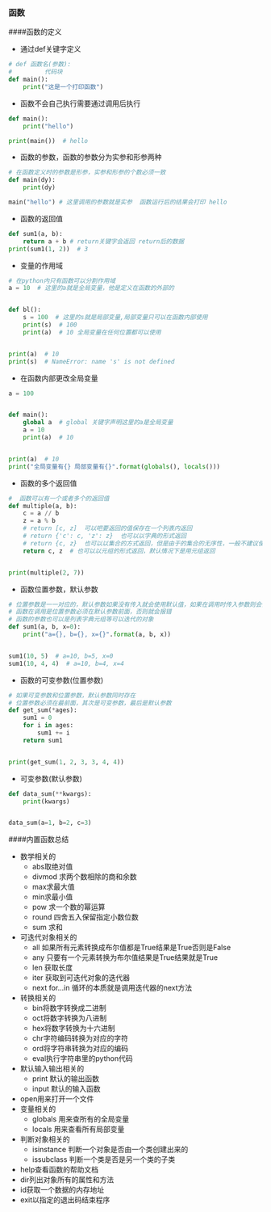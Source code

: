 ### 函数
####函数的定义
- 通过def关键字定义
```python
# def 函数名(参数):
#         代码块
def main():
    print("这是一个打印函数")
```
- 函数不会自己执行需要通过调用后执行
```python
def main():
    print("hello")

print(main())  # hello
```
- 函数的参数，函数的参数分为实参和形参两种
```python
# 在函数定义时的参数是形参，实参和形参的个数必须一致
def main(dy):
    print(dy)

main("hello") # 这里调用的参数就是实参  函数运行后的结果会打印 hello
```
- 函数的返回值
```python
def sum1(a, b):
    return a + b # return关键字会返回 return后的数据
print(sum1(1, 2))  # 3
```
- 变量的作用域
```python
# 在python内只有函数可以分割作用域
a = 10  # 这里的a就是全局变量，他是定义在函数的外部的


def bl():
    s = 100  # 这里的s就是局部变量,局部变量只可以在函数内部使用
    print(s)  # 100
    print(a)  # 10 全局变量在任何位置都可以使用


print(a)  # 10
print(s)  # NameError: name 's' is not defined
```
- 在函数内部更改全局变量
```python
a = 100


def main():
    global a  # global 关键字声明这里的a是全局变量
    a = 10
    print(a)  # 10


print(a)  # 10
print("全局变量有{} 局部变量有{}".format(globals(), locals()))
```
- 函数的多个返回值
```python
#  函数可以有一个或者多个的返回值
def multiple(a, b):
    c = a // b
    z = a % b
    # return [c, z]  可以吧要返回的值保存在一个列表内返回
    # return {'c': c, 'z': z}  也可以以字典的形式返回
    # return {c, z}  也可以以集合的方式返回，但是由于的集合的无序性，一般不建议使用集合
    return c, z  # 也可以以元组的形式返回，默认情况下是用元组返回


print(multiple(2, 7))
```
- 函数位置参数，默认参数
```python
# 位置参数是一一对应的，默认参数如果没有传入就会使用默认值，如果在调用时传入参数则会使用传入的参数
# 函数在调用是位置参数必须在默认参数前面，否则就会报错
# 函数的参数也可以是列表字典元组等可以迭代的对象
def sum1(a, b, x=0):
    print("a={}, b={}, x={}".format(a, b, x))


sum1(10, 5)  # a=10, b=5, x=0
sum1(10, 4, 4)  # a=10, b=4, x=4
```
- 函数的可变参数(位置参数)
```python
# 如果可变参数和位置参数，默认参数同时存在
# 位置参数必须在最前面，其次是可变参数，最后是默认参数
def get_sum(*ages):
    sum1 = 0
    for i in ages:
        sum1 += i
    return sum1


print(get_sum(1, 2, 3, 3, 4, 4))
```
- 可变参数(默认参数)
```python
def data_sum(**kwargs):
    print(kwargs)


data_sum(a=1, b=2, c=3)
```


####内置函数总结
- 数学相关的
    - abs取绝对值
    - divmod 求两个数相除的商和余数
    - max求最大值
    - min求最小值
    - pow 求一个数的幂运算
    - round 四舍五入保留指定小数位数
    - sum 求和
- 可迭代对象相关的
    - all 如果所有元素转换成布尔值都是True结果是True否则是False
    - any 只要有一个元素转换为布尔值结果是True结果就是True
    - len 获取长度
    - iter 获取到可迭代对象的迭代器
    - next for...in 循环的本质就是调用迭代器的next方法
- 转换相关的
    - bin将数字转换成二进制
    - oct将数字转换为八进制
    - hex将数字转换为十六进制
    - chr字符编码转换为对应的字符
    - ord将字符串转换为对应的编码
    - eval执行字符串里的python代码
- 默认输入输出相关的
    - print 默认的输出函数
    - input 默认的输入函数
- open用来打开一个文件
- 变量相关的
    - globals 用来查所有的全局变量
    - locals 用来查看所有局部变量
- 判断对象相关的
    - isinstance 判断一个对象是否由一个类创建出来的
    - issubclass 判断一个类是否是另一个类的子类
- help查看函数的帮助文档
- dir列出对象所有的属性和方法
- id获取一个数据的内存地址
- exit以指定的退出码结束程序